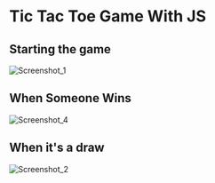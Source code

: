 # Tic Tac Toe Game With JS

**Starting the game**
-
![Screenshot_1](https://user-images.githubusercontent.com/111736924/199198865-b1b95764-3d70-451b-805d-40a8f00f5980.png)

**When Someone Wins**
-
![Screenshot_4](https://user-images.githubusercontent.com/111736924/199201416-48f73054-7423-43f5-be14-06fec80ecc71.png)

**When it's a draw**
-
![Screenshot_2](https://user-images.githubusercontent.com/111736924/199198869-439dded6-9450-4bc4-96ed-884a698e5ac4.png)

